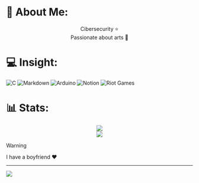 # 💫 About Me:
<div align="center">

Cibersecurity ⭐<br> Passionate about arts 🎨<br>

</div>

# 💻 Insight:
![C](https://img.shields.io/badge/c-%2300599C.svg?style=for-the-badge&logo=c&logoColor=white) ![Markdown](https://img.shields.io/badge/markdown-%23000000.svg?style=for-the-badge&logo=markdown&logoColor=white) ![Arduino](https://img.shields.io/badge/-Arduino-00979D?style=for-the-badge&logo=Arduino&logoColor=white) ![Notion](https://img.shields.io/badge/Notion-%23000000.svg?style=for-the-badge&logo=notion&logoColor=white) ![Riot Games](https://img.shields.io/badge/riotgames-D32936.svg?style=for-the-badge&logo=riotgames&logoColor=white)
# 📊 Stats:
<div align="center">
  
![](https://nirzak-streak-stats.vercel.app/?user=iness-1810&theme=transparent&hide_border=true)<br/>
![](https://github-readme-stats.vercel.app/api/top-langs/?username=iness-1810&theme=transparent&hide_border=true&include_all_commits=false&count_private=false&layout=compact)

</div>

> [!WARNING]
> I have a boyfriend ❤️





---
[![](https://visitcount.itsvg.in/api?id=iness-1810&icon=0&color=0)](https://visitcount.itsvg.in)



<!-- Proudly created with GPRM ( https://gprm.itsvg.in ) -->
